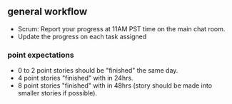 ## general workflow
* Scrum: Report your progress at 11AM PST time on the main chat room.
* Update the progress on each task assigned
### point expectations
* 0 to 2 point stories should be "finished" the same day.
* 4 point stories "finished" with in 24hrs.
* 8 point stories "finished" with in 48hrs (story should be made into smaller stories if possible).
